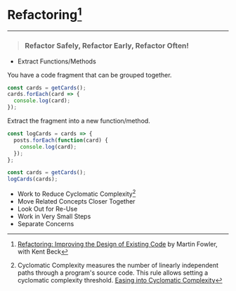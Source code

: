 # Refactoring[^1]
---

> ### Refactor Safely, Refactor Early, Refactor Often!

- Extract Functions/Methods

You have a code fragment that can be grouped together.

```javascript
const cards = getCards();
cards.forEach(card => {
  console.log(card);
});
```

Extract the fragment into a new function/method.

```javascript
const logCards = cards => {
  posts.forEach(function(card) {
    console.log(card);
  });
};

const cards = getCards();
logCards(cards);
```

- Work to Reduce Cyclomatic Complexity[^2]
- Move Related Concepts Closer Together
- Look Out for Re-Use
- Work in Very Small Steps
- Separate Concerns

[^1]: [Refactoring: Improving the Design of Existing Code](https://www.martinfowler.com/books/refactoring.html) by Martin Fowler, with Kent Beck
[^2]: Cyclomatic Complexity measures the number of linearly independent paths through a program's source code. This rule allows setting a cyclomatic complexity threshold. [Easing into Cyclomatic Complexity](https://dev.to/igneel64/easing-into-cyclomatic-complexity-38b1)
